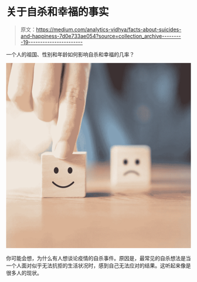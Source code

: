 # 关于自杀和幸福的事实

> 原文：<https://medium.com/analytics-vidhya/facts-about-suicides-and-happiness-7d0e733ae054?source=collection_archive---------19----------------------->

一个人的祖国、性别和年龄如何影响自杀和幸福的几率？

![](img/f92c8c054b80c03898bd9c3221577c59.png)

你可能会想，为什么有人想谈论疫情的自杀事件。原因是，最常见的自杀想法是当一个人面对似乎无法抗拒的生活状况时，感到自己无法应对的结果。这听起来像是很多人的现状。